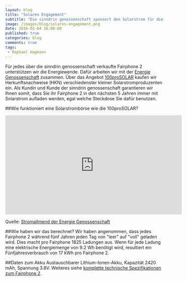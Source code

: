 ```yaml
---
layout: blog
title: "Solares Engagement"
subtitle: "Die sinndrin genossenschaft sponsert den Solarstrom für die von uns verkauften Fairphone 2."
image: /images/blog/solares-engagement.png
date: 2016-02-04 16:00:00
published: true
categories: blog
comments: true
tags:
 - Raphael Hagmann
---
```

Für jedes über die sinndrin genossenschaft verkaufte Fairphone 2 unterstützen wir die Energiewende. Dafür arbeiten wir mit der [Energie Genossenschaft](http://www.energiegenossenschaft.ch/) zusammen. Über das Angebot [100proSOLAR](http://www.energiegenossenschaft.ch/wp2/produkte/solarstrom-kaufen/) kaufen wir Herkunftsnachweise (HKN) verschiedenster kleiner Solarstromproduzenten ein. Als Kundin und Kunde der sinndrin genossenschaft garantieren wir Ihnen somit, dass Sie ihr Fairphone 2 in den nächsten 5 Jahren immer mit Solarstrom aufladen werden, egal welche Steckdose Sie dafür benutzen.

##Wie funktioniert eine Solarstrombörse wie die 100proSOLAR?
<iframe width="560" height="315" src="https://www.youtube.com/embed/LgR6MwzIX9A" frameborder="0" allowfullscreen></iframe>

Quelle: [Stromallmend der Energie Genossenschaft](http://www.energiegenossenschaft.ch/wp2/stromallmend-2/)

##Wie haben wir das berechnet?
Wir haben angenommen, dass jedes Fairphone 2 während fünf Jahren jeden Tag von "leer" auf "voll" geladen wird. Dies macht pro Fairphone 1825 Ladungen aus. Wenn für jede Ladung eine elektrische Energiemenge von 9.2 Wh benötigt wird, resultiert ein Fünfjahresverbrauch von 17 kWh pro Fairphone 2.

##Daten zum Akku
Austauschbarer Lithium-Ionen-Akku, Kapazität 2420 mAh, Spannung 3.8V. Weiteres siehe [komplette technische Spezifikationen zum Fairphone 2](/angebote/fairphone-2/kaufen/#spezifikationen).